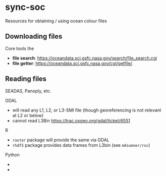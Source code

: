 # sync-soc
Resources for obtaining / using ocean colour files

## Downloading files

Core tools the 

* **file search**: https://oceandata.sci.gsfc.nasa.gov/search/file_search.cgi
* **file getter**: https://oceandata.sci.gsfc.nasa.gov/cgi/getfile/

## Reading files

SEADAS, Panoply, etc. 

GDAL

- will read any L1, L2, or L3-SMI file (though georeferencing is not relevant at L2 or below)
- cannot read L3Bin https://trac.osgeo.org/gdal/ticket/6551

R

- `raster` package will provide the same via GDAL 
- `rhdf5` package provides data frames from L3bin (see `mdsumner/roc`)

Python

- 
- 

